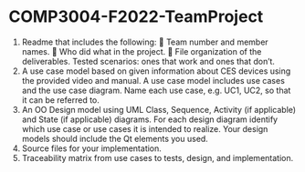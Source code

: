 # COMP3004-F2022-TeamProject

1. Readme that includes the following:
   Team number and member names.
   Who did what in the project.
   File organization of the deliverables.
  Tested scenarios: ones that work and ones that don’t.
2. A use case model based on given information about CES devices using the provided 
video and manual. A use case model includes use cases and the use case diagram. 
Name each use case, e.g. UC1, UC2, so that it can be referred to.
3. An OO Design model using UML Class, Sequence, Activity (if applicable) and State (if 
applicable) diagrams. For each design diagram identify which use case or use cases it is 
intended to realize. Your design models should include the Qt elements you used.
4. Source files for your implementation.
5. Traceability matrix from use cases to tests, design, and implementation.

